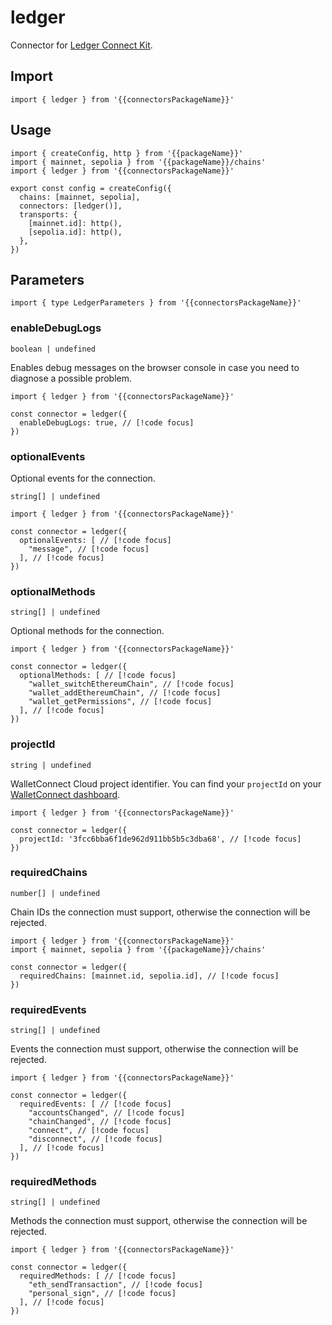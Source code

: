 <!-- <script setup>
const packageName = 'wagmi'
const connectorsPackageName = 'wagmi/connectors'
</script> -->

# ledger

Connector for [Ledger Connect Kit](https://github.com/LedgerHQ/connect-kit).

## Import

```ts-vue
import { ledger } from '{{connectorsPackageName}}'
```

## Usage

```ts-vue{3,7}
import { createConfig, http } from '{{packageName}}'
import { mainnet, sepolia } from '{{packageName}}/chains'
import { ledger } from '{{connectorsPackageName}}'

export const config = createConfig({
  chains: [mainnet, sepolia],
  connectors: [ledger()],
  transports: {
    [mainnet.id]: http(),
    [sepolia.id]: http(),
  },
})
```

## Parameters

```ts-vue
import { type LedgerParameters } from '{{connectorsPackageName}}'
```

### enableDebugLogs

`boolean | undefined`

Enables debug messages on the browser console in case you need to diagnose a possible problem.

```ts-vue
import { ledger } from '{{connectorsPackageName}}'

const connector = ledger({
  enableDebugLogs: true, // [!code focus]
})
```

### optionalEvents

Optional events for the connection.

`string[] | undefined`

```ts-vue
import { ledger } from '{{connectorsPackageName}}'

const connector = ledger({
  optionalEvents: [ // [!code focus]
    "message", // [!code focus]
  ], // [!code focus]
})
```

### optionalMethods

`string[] | undefined`

Optional methods for the connection.

```ts-vue
import { ledger } from '{{connectorsPackageName}}'

const connector = ledger({
  optionalMethods: [ // [!code focus]
    "wallet_switchEthereumChain", // [!code focus]
    "wallet_addEthereumChain", // [!code focus]
    "wallet_getPermissions", // [!code focus]
  ], // [!code focus]
})
```

### projectId

`string | undefined`

WalletConnect Cloud project identifier. You can find your `projectId` on your [WalletConnect dashboard](https://cloud.walletconnect.com/sign-in).

```ts-vue
import { ledger } from '{{connectorsPackageName}}'

const connector = ledger({
  projectId: '3fcc6bba6f1de962d911bb5b5c3dba68', // [!code focus]
})
```

### requiredChains

`number[] | undefined`

Chain IDs the connection must support, otherwise the connection will be rejected.

```ts-vue
import { ledger } from '{{connectorsPackageName}}'
import { mainnet, sepolia } from '{{packageName}}/chains'

const connector = ledger({
  requiredChains: [mainnet.id, sepolia.id], // [!code focus]
})
```

### requiredEvents

`string[] | undefined`

Events the connection must support, otherwise the connection will be rejected.

```ts-vue
import { ledger } from '{{connectorsPackageName}}'

const connector = ledger({
  requiredEvents: [ // [!code focus]
    "accountsChanged", // [!code focus]
    "chainChanged", // [!code focus]
    "connect", // [!code focus]
    "disconnect", // [!code focus]
  ], // [!code focus]
})
```

### requiredMethods

`string[] | undefined`

Methods the connection must support, otherwise the connection will be rejected.

```ts-vue
import { ledger } from '{{connectorsPackageName}}'

const connector = ledger({
  requiredMethods: [ // [!code focus]
    "eth_sendTransaction", // [!code focus]
    "personal_sign", // [!code focus]
  ], // [!code focus]
})
```
